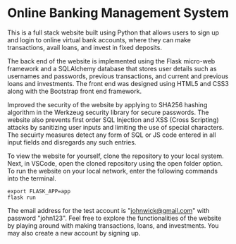 # Online Banking Management System

This is a full stack website built using Python that allows users to sign up and login to online virtual bank accounts, where they can make transactions,
avail loans, and invest in fixed deposits. 

The back end of the website is implemented using the Flask micro-web framework and a SQLAlchemy database that stores user details such as usernames and 
passwords, previous transactions, and current and previous loans and investments. The front end was designed using HTML5 and CSS3 along with the Bootstrap
front end framework. 

Improved the security of the website by applying to SHA256 hashing algorithm in the Werkzeug security library for secure passwords. The website also prevents 
first order SQL Injection and XSS (Cross Scripting) attacks by sanitizing user inputs and limiting the use of special characters. The secuirty measures detect
any form of SQL or JS code entered in all input fields and disregards any such entries. 

To view the website for yourself, clone the repository to your local system. Next, in VSCode, open the cloned repository using the open folder option. 
To run the website on your local network, enter the following commands into the terminal. 

```
export FLASK_APP=app
flask run
```

The email address for the test account is "johnwick@gmail.com" with password "john123". Feel free to explore the functionalities of the website by playing around with making transactions, loans, and investments. You may also create a new account by signing up.

